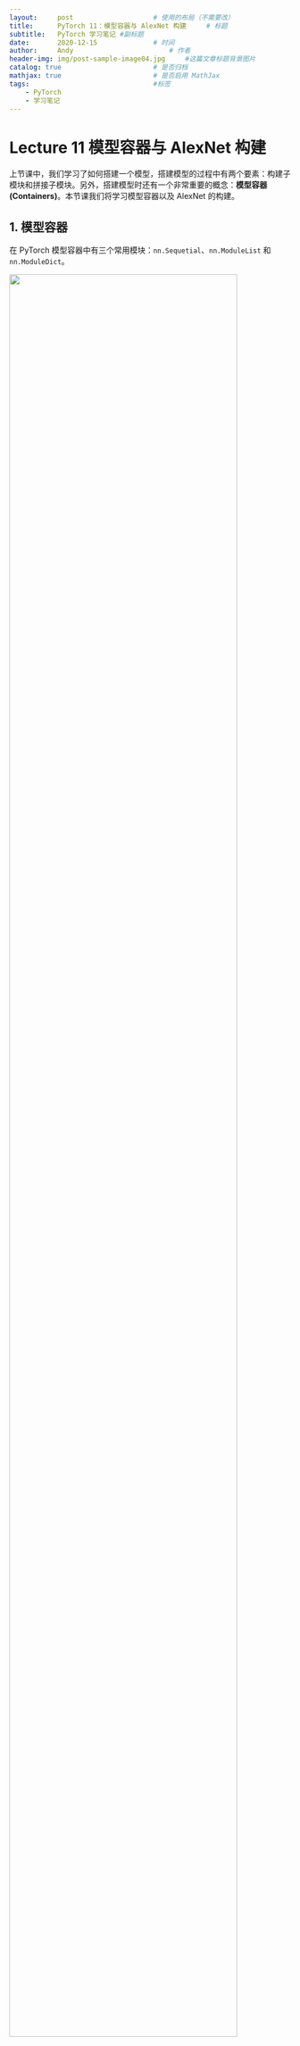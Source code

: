 ```yaml
---
layout:     post   				    # 使用的布局（不需要改）
title:      PyTorch 11：模型容器与 AlexNet 构建 	# 标题 
subtitle:   PyTorch 学习笔记 #副标题
date:       2020-12-15				# 时间
author:     Andy 						# 作者
header-img: img/post-sample-image04.jpg 	#这篇文章标题背景图片
catalog: true 						# 是否归档
mathjax: true                       # 是否启用 MathJax
tags:								#标签
    - PyTorch
    - 学习笔记
---
```


# Lecture 11 模型容器与 AlexNet 构建

上节课中，我们学习了如何搭建一个模型，搭建模型的过程中有两个要素：构建子模块和拼接子模块。另外，搭建模型时还有一个非常重要的概念：**模型容器 (Containers)**。本节课我们将学习模型容器以及 AlexNet 的构建。

## 1. 模型容器

在 PyTorch 模型容器中有三个常用模块：`nn.Sequetial`、`nn.ModuleList` 和 `nn.ModuleDict`。

<img src="http://andy-blog.oss-cn-beijing.aliyuncs.com/blog/2020-12-16-WX20201216-100747%402x.png" width="90%">

#### `nn.Sequential`

`nn.Sequential` 是 `nn.Module` 的容器，用于 **按顺序** 包装一组网络层。

<img src="http://andy-blog.oss-cn-beijing.aliyuncs.com/blog/2020-12-14-WX20201214-145913%402x.png" width="90%">

`nn.Sequential` 将一组网络层按顺序包装为一个整体，可以视为模型的一个子模块。在传统的机器学习中有一个步骤被称为特征工程：我们需要人为地设计特征，并将特征输入到分类器当中进行分类。在深度学习时代，特征工程这一概念已经被弱化，尤其是在卷积神经网络中，我们不需要人为设计图像特征，相反，我们可以让卷积神经网络去自动学习特征，并在最后加上几个全连接层用于输出分类结果。在早期的神经网络当中，用于分类的分类器是由全连接构成的，所以在深度学习时代，通常也习惯以全连接层为界限，将网络模型划分为特征提取模块和分类模块。对一个大的模型进行划分可以方便按照模块进行管理：例如在上面的 LeNet 模型中，我们可以将多个卷积层和池化层包装为一个特征提取器，并且将后面的几个全连接层包装为一个分类器，最后再将这两个模块包装为一个完整的 LeNet 神经网络。在 PyTorch 中，我们可以使用 `nn.Sequential` 完成这些包装过程。

**代码示例**：

```python
class LeNetSequential(nn.Module):
    def __init__(self, classes):
        super(LeNetSequential, self).__init__()

        self.features = nn.Sequential(
            nn.Conv2d(3, 6, 5),
            nn.ReLU(),
            nn.MaxPool2d(kernel_size=2, stride=2),
            nn.Conv2d(6, 16, 5),
            nn.ReLU(),
            nn.MaxPool2d(kernel_size=2, stride=2),)

        self.classifier = nn.Sequential(
            nn.Linear(16*5*5, 120),
            nn.ReLU(),
            nn.Linear(120, 84),
            nn.ReLU(),
            nn.Linear(84, classes),)

    def forward(self, x):
        x = self.features(x)
        x = x.view(x.size()[0], -1)
        x = self.classifier(x)
        return x


class LeNetSequentialOrderDict(nn.Module):
    def __init__(self, classes):
        super(LeNetSequentialOrderDict, self).__init__()

        self.features = nn.Sequential(OrderedDict({
            'conv1': nn.Conv2d(3, 6, 5),
            'relu1': nn.ReLU(inplace=True),
            'pool1': nn.MaxPool2d(kernel_size=2, stride=2),

            'conv2': nn.Conv2d(6, 16, 5),
            'relu2': nn.ReLU(inplace=True),
            'pool2': nn.MaxPool2d(kernel_size=2, stride=2),
        }))

        self.classifier = nn.Sequential(OrderedDict({
            'fc1': nn.Linear(16*5*5, 120),
            'relu3': nn.ReLU(),

            'fc2': nn.Linear(120, 84),
            'relu4': nn.ReLU(inplace=True),

            'fc3': nn.Linear(84, classes),
        }))

    def forward(self, x):
        x = self.features(x)
        x = x.view(x.size()[0], -1)
        x = self.classifier(x)
        return x


net = LeNetSequential(classes=2)
net = LeNetSequentialOrderDict(classes=2)
fake_img = torch.randn((4, 3, 32, 32), dtype=torch.float32)
output = net(fake_img)
print(net)
print(output)
```

**`nn.Sequential` 的两个特性**：

* **顺序性**：各网络层之间严格按照顺序构建。
* **自带 `forward()`**：自带的 `forward` 里，通过 `for` 循环依次执行前向传播运算。

#### `nn.ModuleList`

`nn.ModuleList` 是 `nn.Module` 的容器，用于包装一组网络层，以 **迭代** 方式调用网络层。

**主要方法**：

* `append()`：在 `ModuleList` 后面 **添加** 网络层。
* `extend()`：**拼接** 两个 `ModuleList`。
* `insert()`：指定在 `ModuleList` 中位置 **插入** 网络层。

**代码示例**：

```python
class ModuleList(nn.Module):
    def __init__(self):
        super(ModuleList, self).__init__()
        # 构建 20 个全连接层
        self.linears = nn.ModuleList([nn.Linear(10, 10) for i in range(20)])

    def forward(self, x):
        for i, linear in enumerate(self.linears):
            x = linear(x)
        return x


net = ModuleList()
print(net)
fake_data = torch.ones((10, 10))
output = net(fake_data)
print(output)
```

#### `nn.ModuleDict`

`nn.ModuleDict` 是 `nn.Module` 的容器，用于包装一组网络层，以 **索引** 方式调用网络层。

**主要方法**：

* `clear()`：清空 `ModuleDict`。
* `items()`：返回可迭代的键值对 (key - value pairs)。
* `keys()`：返回字典的键 (key)。
* `values()`：返回字典的值 (value)。
* `pop()`：返回一对键值，并从字典中删除。

**代码示例**：

```python
class ModuleDict(nn.Module):
    def __init__(self):
        super(ModuleDict, self).__init__()
        self.choices = nn.ModuleDict({
            'conv': nn.Conv2d(10, 10, 3),
            'pool': nn.MaxPool2d(3)
        })

        self.activations = nn.ModuleDict({
            'relu': nn.ReLU(),
            'prelu': nn.PReLU()
        })

    def forward(self, x, choice, act):
        x = self.choices[choice](x)
        x = self.activations[act](x)
        return x


net = ModuleDict()
fake_img = torch.randn((4, 10, 32, 32))
output = net(fake_img, 'conv', 'relu')
print(output)
```

#### 容器总结

* `nn.Sequential`：**顺序性**，各网络层之间严格按顺序执行，常用于 block 构建。
* `nn.ModuleList`：**迭代性**，常用于大量重复网络层构建，通过 `for` 循环实现重复构建。
* `nn.ModuleDict`：**索引性**，常用于可选择的网络层。

## 2. AlexNet 构建

**AlexNet**：2012 年以高出第二名 10 多个百分点的准确率获得 ImageNet 分类任务冠军，开创了卷积神经网络的新时代。

**AlexNet 特点如下**：

1. **采用 ReLU**：替换饱和激活函数 (例如：Sigmoid)，减轻梯度消失。
2. **采用 LRN (Local Response Normalization)**：对数据归一化，减轻梯度消失。
3. **Dropout**：提高全连接层的鲁棒性，增加网络的泛化能力。
4. **Data Augmentation**：TenCrop，色彩修改。

**参考文献**：*[ImageNet Classification with Deep Convolutional Neural Networks](http://www.cs.toronto.edu/~hinton/absps/imagenet.pdf)*

<img src="http://andy-blog.oss-cn-beijing.aliyuncs.com/blog/2020-12-14-WX20201214-163131%402x.png" width="90%">

AlexNet 采用了卷积、池化、卷积、池化的堆叠方式来提取数据特征，后面再接上三个全连接层进行分类。这里，我们可以应用 `nn.Sequential` 中的概念，将前面的卷积池化部分包装成一个 features 模块，将后面的全连接部分包装成一个 classifier 模块，从而将一个复杂网络分解成一个特征提取模块和一个分类模块。

PyTorch 在 `torchvision.models` 中内置了 AlexNet 的实现：

```python
class AlexNet(nn.Module):

    def __init__(self, num_classes=1000):
        super(AlexNet, self).__init__()
        self.features = nn.Sequential(
            nn.Conv2d(3, 64, kernel_size=11, stride=4, padding=2),
            nn.ReLU(inplace=True),
            nn.MaxPool2d(kernel_size=3, stride=2),
            nn.Conv2d(64, 192, kernel_size=5, padding=2),
            nn.ReLU(inplace=True),
            nn.MaxPool2d(kernel_size=3, stride=2),
            nn.Conv2d(192, 384, kernel_size=3, padding=1),
            nn.ReLU(inplace=True),
            nn.Conv2d(384, 256, kernel_size=3, padding=1),
            nn.ReLU(inplace=True),
            nn.Conv2d(256, 256, kernel_size=3, padding=1),
            nn.ReLU(inplace=True),
            nn.MaxPool2d(kernel_size=3, stride=2),
        )
        self.avgpool = nn.AdaptiveAvgPool2d((6, 6))
        self.classifier = nn.Sequential(
            nn.Dropout(),
            nn.Linear(256 * 6 * 6, 4096),
            nn.ReLU(inplace=True),
            nn.Dropout(),
            nn.Linear(4096, 4096),
            nn.ReLU(inplace=True),
            nn.Linear(4096, num_classes),
        )

    def forward(self, x):
        x = self.features(x)
        x = self.avgpool(x)
        x = torch.flatten(x, 1)
        x = self.classifier(x)
        return x
```

**代码示例**：

```python
alexnet = torchvision.models.AlexNet()
```

## 3. 总结

本节课中，我们学习了 3 种不同的模型容器：`Sequential`、`ModuleList`、`ModuleDict`，以及 AlexNet 的搭建。下节课中，我们将学习 `nn` 中网络层的具体使用。

下节内容：nn 网络层：卷积层
